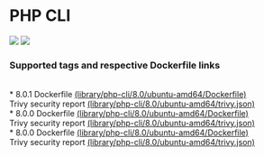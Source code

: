 # PHP CLI
[![](https://images.microbadger.com/badges/image/antonchernik/php-cli.svg)](https://microbadger.com/images/antonchernik/php-cli)
[![](https://images.microbadger.com/badges/version/antonchernik/php-cli.svg)](https://microbadger.com/images/antonchernik/php-cli)
### Supported tags and respective Dockerfile links
<br/>* 8.0.1 Dockerfile [(library/php-cli/8.0/ubuntu-amd64/Dockerfile)](https://github.com/antonchernik/docker/blob/php-cli-8.0.1-ubuntu-amd64/library/php-cli/8.0/ubuntu-amd64/Dockerfile)<br />Trivy security report [(library/php-cli/8.0/ubuntu-amd64/trivy.json)](https://github.com/antonchernik/docker/blob/php-cli-8.0.1-ubuntu-amd64/library/php-cli/8.0/ubuntu-amd64/trivy.json)<br />* 8.0.0 Dockerfile [(library/php-cli/8.0/ubuntu-amd64/Dockerfile)](https://github.com/antonchernik/docker/blob/php-cli-8.0.0-ubuntu-amd64/library/php-cli/8.0/ubuntu-amd64/Dockerfile)<br />Trivy security report [(library/php-cli/8.0/ubuntu-amd64/trivy.json)](https://github.com/antonchernik/docker/blob/php-cli-8.0.0-ubuntu-amd64/library/php-cli/8.0/ubuntu-amd64/trivy.json)<br />* 8.0.0 Dockerfile [(library/php-cli/8.0/ubuntu-amd64/Dockerfile)](https://github.com/antonchernik/docker/blob/php-cli-8.0.0-ubuntu-amd64/library/php-cli/8.0/ubuntu-amd64/Dockerfile)<br />Trivy security report [(library/php-cli/8.0/ubuntu-amd64/trivy.json)](https://github.com/antonchernik/docker/blob/php-cli-8.0.0-ubuntu-amd64/library/php-cli/8.0/ubuntu-amd64/trivy.json)<br />